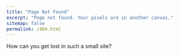 ```yaml
---
title: "Page Not Found"
excerpt: "Page not found. Your pixels are in another canvas."
sitemap: false
permalink: /404.html
---
```


How can you get lost in such a small site?
